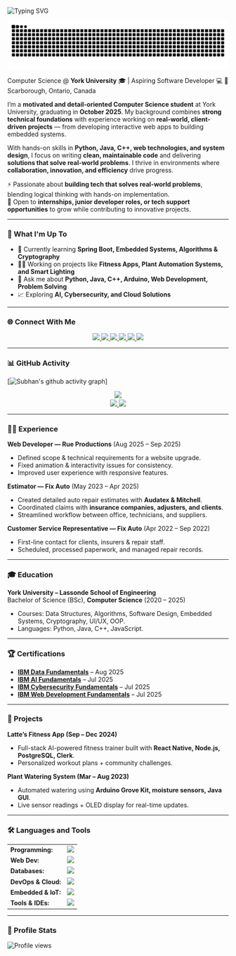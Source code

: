 <link rel="stylesheet" type='text/css' href="https://cdn.jsdelivr.net/gh/devicons/devicon@latest/devicon.min.css" />




<!-- ⌨️ Typing Intro -->
![Typing SVG](https://readme-typing-svg.herokuapp.com?font=Fira+Code&pause=1000&color=4C8ED9&width=500&lines=Hello+🌎,+I'm+Subhan+Hanif;Computer+Science+Student+@+York;Aspiring+Software+Developer;Always+Learning+New+Tech)




<p align="center">
  <picture>
    <source media="(prefers-color-scheme: dark)" srcset="https://raw.githubusercontent.com/subhanbnto/subhanbnto/refs/heads/snake/github-contribution-grid-snake-dark.svg">
    <source media="(prefers-color-scheme: light)" srcset="https://raw.githubusercontent.com/subhanbnto/subhanbnto/refs/heads/snake/github-contribution-grid-snake.svg">
    <img alt="github contribution grid snake animation" src="https://raw.githubusercontent.com/subhanbnto/subhanbnto/refs/heads/snake/github-contribution-grid-snake.svg">
  </picture>
</p>
 

Computer Science @ **York University** 🎓 | Aspiring Software Developer 💻 
📍 Scarborough, Ontario, Canada  

I’m a **motivated and detail-oriented Computer Science student** at York University, graduating in **October 2025**. My background combines **strong technical foundations** with experience working on **real-world, client-driven projects** — from developing interactive web apps to building embedded systems.  

With hands-on skills in **Python, Java, C++, web technologies, and system design**, I focus on writing **clean, maintainable code** and delivering **solutions that solve real-world problems**. I thrive in environments where **collaboration, innovation, and efficiency** drive progress.  


⚡ Passionate about **building tech that solves real-world problems**, blending logical thinking with hands-on implementation.  
🚀 Open to **internships, junior developer roles, or tech support opportunities** to grow while contributing to innovative projects.  

---

### 🔭 What I'm Up To
- 🌱 Currently learning **Spring Boot, Embedded Systems, Algorithms & Cryptography**  
- 👨‍💻 Working on projects like **Fitness Apps, Plant Automation Systems, and Smart Lighting**  
- 💬 Ask me about **Python, Java, C++, Arduino, Web Development, Problem Solving**  
- 📈 Exploring **AI, Cybersecurity, and Cloud Solutions**  

---

### 🌐 Connect With Me  

<p align="center">
  <!-- Email -->
  <a href="mailto:subhanbnto@gmail.com" target="_blank">
    <img src="https://img.shields.io/badge/Gmail-D14836?style=for-the-badge&logo=gmail&logoColor=white" />
  </a>
  <!-- Phone -->
  <a href="https://wa.me/16476879109" target="_blank">
    <img src="https://img.shields.io/badge/Phone-25D366?style=for-the-badge&logo=whatsapp&logoColor=white" />
  </a>
  <!-- LinkedIn -->
  <a href="https://www.linkedin.com/in/subhanhanif521" target="_blank">
    <img src="https://img.shields.io/badge/LinkedIn-0A66C2?style=for-the-badge&logo=linkedin&logoColor=white" />
  </a>
  <!-- Instagram -->
  <a href="https://www.instagram.com/subhanbnto" target="_blank">
    <img src="https://img.shields.io/badge/Instagram-E4405F?style=for-the-badge&logo=instagram&logoColor=white" />
  </a>
  <!-- Snapchat -->
  <a href="https://www.snapchat.com/add/subhanbnto" target="_blank">
    <img src="https://img.shields.io/badge/Snapchat-FFFC00?style=for-the-badge&logo=snapchat&logoColor=black" />
  </a>
  <!-- Discord -->
  <a href="https://discord.gg/hcZPSscF" target="_blank">
    <img src="https://img.shields.io/badge/Discord-5865F2?style=for-the-badge&logo=discord&logoColor=white" />
  </a>
</p>

---

### 📊 GitHub Activity  

[![Subhan's github activity graph](https://github-readme-activity-graph.vercel.app/graph?username=subhanbnto&bg_color=0d1117&color=4c8ed9&line=4c8ed9&point=403e41&area=true&hide_border=true)]

<div align="center">
  <a href="https://github.com/subhanbnto">
    <img height="150em" src="https://github-readme-stats.vercel.app/api/top-langs?username=subhanbnto&show_icons=true&locale=en&layout=compact&theme=tokyonight"/>
  </a>
</div>

<div align="center">
  <a href="https://github.com/subhanbnto">
    <img height="150em" src="https://github-readme-stats.vercel.app/api?username=subhanbnto&show_icons=true&locale=en&layout=compact&theme=tokyonight"/>
    <img height="150em" src="https://github-readme-streak-stats.herokuapp.com/?user=subhanbnto&theme=tokyonight"/>
  </a>
</div>


---

### 🧑‍💼 Experience  
**Web Developer — Rue Productions** (Aug 2025 – Sep 2025)  
- Defined scope & technical requirements for a website upgrade.  
- Fixed animation & interactivity issues for consistency.  
- Improved user experience with responsive features.  

**Estimator — Fix Auto** (May 2023 – Apr 2025)  
- Created detailed auto repair estimates with **Audatex & Mitchell**.  
- Coordinated claims with **insurance companies, adjusters, and clients**.  
- Streamlined workflow between office, technicians, and suppliers.  

**Customer Service Representative — Fix Auto** (Apr 2022 – Sep 2022)  
- First-line contact for clients, insurers & repair staff.  
- Scheduled, processed paperwork, and managed repair records.  

---

### 🎓 Education  
**York University – Lassonde School of Engineering**  
Bachelor of Science (BSc), **Computer Science** (2020 – 2025)  
- Courses: Data Structures, Algorithms, Software Design, Embedded Systems, Cryptography, UI/UX, OOP.  
- Languages: Python, Java, C++, JavaScript.  

---

### 🏆 Certifications  
- **[IBM Data Fundamentals](https://www.credly.com/badges/77fbfc93-58bb-4187-98b2-62ea352ddad1/public_url)** – Aug 2025  
- **[IBM AI Fundamentals](https://www.credly.com/badges/9a28c159-1deb-41b7-82f3-462d37f38052/public_url)** – Jul 2025  
- **[IBM Cybersecurity Fundamentals](https://www.credly.com/badges/a5c10658-d33f-4d80-9348-53dca3b76d0c/public_url)** – Jul 2025  
- **[IBM Web Development Fundamentals](https://www.credly.com/badges/11f7fe3e-fb96-4e18-ac2f-2f848ea1a0b2/public_url)** – Jul 2025   

---

### 🚀 Projects  
**Latte’s Fitness App (Sep – Dec 2024)**  
- Full-stack AI-powered fitness trainer built with **React Native, Node.js, PostgreSQL, Clerk**.  
- Personalized workout plans + community challenges.  

**Plant Watering System (Mar – Aug 2023)**  
- Automated watering using **Arduino Grove Kit, moisture sensors, Java GUI**.  
- Live sensor readings + OLED display for real-time updates.  

---

### 🛠️ Languages and Tools  
<table>
    <tr>
        <td><b>Programming:</b></td>
        <td><img height="40" src="https://skillicons.dev/icons?i=python,java,cpp,js,ts,c,cs,go"/></td>
    </tr>
    <tr>
        <td><b>Web Dev:</b></td>
        <td><img height="40" src="https://skillicons.dev/icons?i=html,css,react,nextjs,nodejs,express,angular,bootstrap,tailwind"/></td>
    </tr>
    <tr>
        <td><b>Databases:</b></td>
        <td><img height="40" src="https://skillicons.dev/icons?i=postgresql,mysql,mongodb,sqlite,redis"/></td>
    </tr>
    <tr>
        <td><b>DevOps & Cloud:</b></td>
        <td><img height="40" src="https://skillicons.dev/icons?i=docker,kubernetes,githubactions,aws,gcp,azure,heroku"/></td>
    </tr>
    <tr>
        <td><b>Embedded & IoT:</b></td>
        <td><img height="40" src="https://skillicons.dev/icons?i=arduino,raspberrypi"/></td>
    </tr>
    <tr>
        <td><b>Tools & IDEs:</b></td>
        <td><img height="40" src="https://skillicons.dev/icons?i=vscode,eclipse,idea,pycharm,git,github,gitlab,bitbucket"/></td>
    </tr>
</table>


---

### 👀 Profile Stats  
![Profile views](https://komarev.com/ghpvc/?username=SubhanHanif&color=blue&style=flat)







